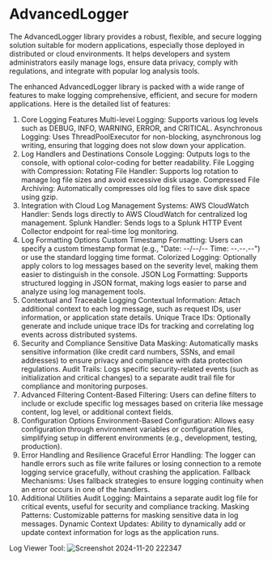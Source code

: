 # AdvancedLogger
The AdvancedLogger library provides a robust, flexible, and secure logging solution suitable for modern applications, especially those deployed in distributed or cloud environments. It helps developers and system administrators easily manage logs, ensure data privacy, comply with regulations, and integrate with popular log analysis tools.

The enhanced AdvancedLogger library is packed with a wide range of features to make logging comprehensive, efficient, and secure for modern applications. Here is the detailed list of features:

1. Core Logging Features
      Multi-level Logging: Supports various log levels such as DEBUG, INFO, WARNING, ERROR, and CRITICAL.
      Asynchronous Logging: Uses ThreadPoolExecutor for non-blocking, asynchronous log writing, ensuring that logging does not slow down your application.
2. Log Handlers and Destinations
      Console Logging: Outputs logs to the console, with optional color-coding for better readability.
      File Logging with Compression:
      Rotating File Handler: Supports log rotation to manage log file sizes and avoid excessive disk usage.
      Compressed File Archiving: Automatically compresses old log files to save disk space using gzip.
3. Integration with Cloud Log Management Systems:
      AWS CloudWatch Handler: Sends logs directly to AWS CloudWatch for centralized log management.
      Splunk Handler: Sends logs to a Splunk HTTP Event Collector endpoint for real-time log monitoring.
4. Log Formatting Options
      Custom Timestamp Formatting: Users can specify a custom timestamp format (e.g., "Date: --/--/-- Time: --.--.--") or use the standard logging time format.
      Colorized Logging: Optionally apply colors to log messages based on the severity level, making them easier to distinguish in the console.
      JSON Log Formatting: Supports structured logging in JSON format, making logs easier to parse and analyze using log management tools.
5. Contextual and Traceable Logging
      Contextual Information: Attach additional context to each log message, such as request IDs, user information, or application state details.
      Unique Trace IDs: Optionally generate and include unique trace IDs for tracking and correlating log events across distributed systems.
6. Security and Compliance
      Sensitive Data Masking: Automatically masks sensitive information (like credit card numbers, SSNs, and email addresses) to ensure privacy and compliance with       data protection regulations.
      Audit Trails: Logs specific security-related events (such as initialization and critical changes) to a separate audit trail file for compliance and                 monitoring purposes.
7. Advanced Filtering
      Content-Based Filtering: Users can define filters to include or exclude specific log messages based on criteria like message content, log level, or                 additional context fields.
8. Configuration Options
      Environment-Based Configuration: Allows easy configuration through environment variables or configuration files, simplifying setup in different environments        (e.g., development, testing, production).
9. Error Handling and Resilience
      Graceful Error Handling: The logger can handle errors such as file write failures or losing connection to a remote logging service gracefully, without              crashing the application.
      Fallback Mechanisms: Uses fallback strategies to ensure logging continuity when an error occurs in one of the handlers.
10. Additional Utilities
      Audit Logging: Maintains a separate audit log file for critical events, useful for security and compliance tracking.
      Masking Patterns: Customizable patterns for masking sensitive data in log messages.
      Dynamic Context Updates: Ability to dynamically add or update context information for logs as the application runs.


Log Viewer Tool:
![Screenshot 2024-11-20 222347](https://github.com/user-attachments/assets/688c4b35-0e79-410f-98e2-cb6bba3eee7c)



